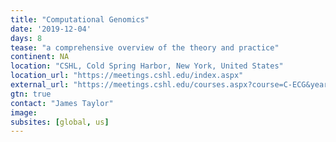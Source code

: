 ```yaml
---
title: "Computational Genomics"
date: '2019-12-04'
days: 8
tease: "a comprehensive overview of the theory and practice"
continent: NA
location: "CSHL, Cold Spring Harbor, New York, United States"
location_url: "https://meetings.cshl.edu/index.aspx"
external_url: "https://meetings.cshl.edu/courses.aspx?course=C-ECG&year=19"
gtn: true
contact: "James Taylor"
image: 
subsites: [global, us]
---
```

